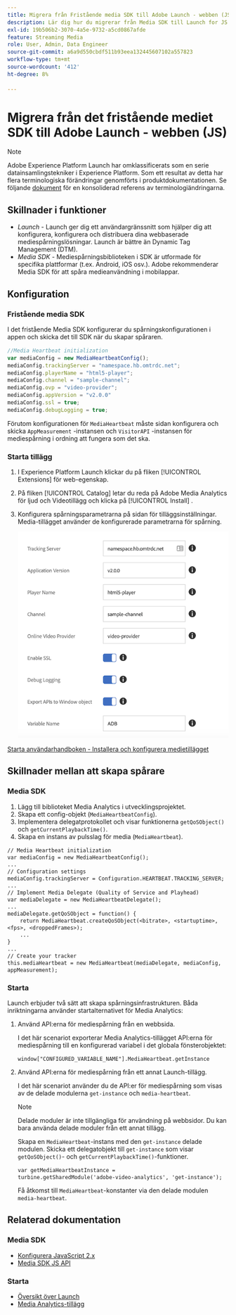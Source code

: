 ```yaml
---
title: Migrera från Fristående media SDK till Adobe Launch - webben (JS)
description: Lär dig hur du migrerar från Media SDK till Launch for JS.
exl-id: 19b506b2-3070-4a5e-9732-a5cd0867afde
feature: Streaming Media
role: User, Admin, Data Engineer
source-git-commit: a6a9d550cbdf511b93eea132445607102a557823
workflow-type: tm+mt
source-wordcount: '412'
ht-degree: 8%

---
```


# Migrera från det fristående mediet SDK till Adobe Launch - webben (JS)

>[!NOTE]
>Adobe Experience Platform Launch har omklassificerats som en serie datainsamlingstekniker i Experience Platform. Som ett resultat av detta har flera terminologiska förändringar genomförts i produktdokumentationen. Se följande [dokument](https://experienceleague.adobe.com/docs/experience-platform/tags/term-updates.html?lang=sv-SE) för en konsoliderad referens av terminologiändringarna.

## Skillnader i funktioner

* *Launch* - Launch ger dig ett användargränssnitt som hjälper dig att konfigurera, konfigurera och distribuera dina webbaserade mediespårningslösningar. Launch är bättre än Dynamic Tag Management (DTM).
* *Media SDK* - Mediespårningsbiblioteken i SDK är utformade för specifika plattformar (t.ex. Android, iOS osv.). Adobe rekommenderar Media SDK för att spåra medieanvändning i mobilappar.

## Konfiguration

### Fristående media SDK

I det fristående Media SDK konfigurerar du spårningskonfigurationen i appen
och skicka det till SDK när du skapar spåraren.

```javascript
//Media Heartbeat initialization
var mediaConfig = new MediaHeartbeatConfig();
mediaConfig.trackingServer = "namespace.hb.omtrdc.net";
mediaConfig.playerName = "html5-player";
mediaConfig.channel = "sample-channel";
mediaConfig.ovp = "video-provider";
mediaConfig.appVersion = "v2.0.0"
mediaConfig.ssl = true;
mediaConfig.debugLogging = true;
```

Förutom konfigurationen för `MediaHeartbeat` måste sidan konfigurera och skicka
`AppMeasurement` -instansen och `VisitorAPI` -instansen för mediespårning i ordning
att fungera som det ska.

### Starta tillägg

1. I Experience Platform Launch klickar du på fliken [!UICONTROL Extensions] för
web-egenskap.
1. På fliken [!UICONTROL Catalog] letar du reda på Adobe Media Analytics för ljud och
Videotillägg och klicka på [!UICONTROL Install] .
1. Konfigurera spårningsparametrarna på sidan för tilläggsinställningar.
Media-tillägget använder de konfigurerade parametrarna för spårning.

   ![](assets/launch_config_js.png)

[Starta användarhandboken - Installera och konfigurera medietillägget](https://experienceleague.adobe.com/docs/experience-platform/tags/extensions/adobe/media-analytics/overview.html?lang=sv-SE#install-and-configure-the-ma-extension)

## Skillnader mellan att skapa spårare

### Media SDK

1. Lägg till biblioteket Media Analytics i utvecklingsprojektet.
1. Skapa ett config-objekt (`MediaHeartbeatConfig`).
1. Implementera delegatprotokollet och visar funktionerna `getQoSObject()` och `getCurrentPlaybackTime()`.
1. Skapa en instans av pulsslag för media (`MediaHeartbeat`).

```
// Media Heartbeat initialization
var mediaConfig = new MediaHeartbeatConfig();
...
// Configuration settings
mediaConfig.trackingServer = Configuration.HEARTBEAT.TRACKING_SERVER;
...
// Implement Media Delegate (Quality of Service and Playhead)
var mediaDelegate = new MediaHeartbeatDelegate();
...
mediaDelegate.getQoSObject = function() {
    return MediaHeartbeat.createQoSObject(<bitrate>, <startuptime>, <fps>, <droppedFrames>);
    ...
}
...
// Create your tracker
this.mediaHeartbeat = new MediaHeartbeat(mediaDelegate, mediaConfig, appMeasurement);
```

### Starta

Launch erbjuder två sätt att skapa spårningsinfrastrukturen. Båda inriktningarna använder startalternativet för Media Analytics:

1. Använd API:erna för mediespårning från en webbsida.

   I det här scenariot exporterar Media Analytics-tillägget API:erna för mediespårning till en konfigurerad variabel i det globala fönsterobjektet:

   ```
   window["CONFIGURED_VARIABLE_NAME"].MediaHeartbeat.getInstance
   ```

1. Använd API:erna för mediespårning från ett annat Launch-tillägg.

   I det här scenariot använder du de API:er för mediespårning som visas av de delade modulerna `get-instance` och `media-heartbeat`.

   >[!NOTE]
   >
   >Delade moduler är inte tillgängliga för användning på webbsidor. Du kan bara använda delade moduler från ett annat tillägg.

   Skapa en `MediaHeartbeat`-instans med den `get-instance` delade modulen.
Skicka ett delegatobjekt till `get-instance` som visar `getQoSObject()`- och `getCurrentPlaybackTime()`-funktioner.

   ```
   var getMediaHeartbeatInstance =
   turbine.getSharedModule('adobe-video-analytics', 'get-instance');
   ```

   Få åtkomst till `MediaHeartbeat`-konstanter via den delade modulen `media-heartbeat`.

## Relaterad dokumentation

### Media SDK

* [Konfigurera JavaScript 2.x](/help/legacy/media-sdk/setup/setup-javascript/set-up-js-2.md)
* [Media SDK JS API](https://adobe-marketing-cloud.github.io/media-sdks/reference/javascript/MediaHeartbeat.html)

### Starta

* [Översikt över Launch](https://experienceleague.adobe.com/docs/experience-platform/tags/home.html?lang=sv-SE)
* [Media Analytics-tillägg](https://experienceleague.adobe.com/docs/experience-platform/tags/extensions/adobe/media-analytics/overview.html?lang=sv-SE)
